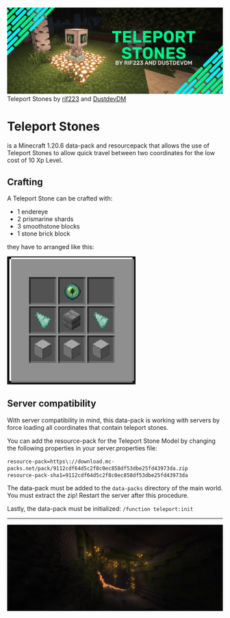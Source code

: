 ![Banner](./.readme/readmebanner.png)
Teleport Stones by [rif223](https://github.com/rif223) and [DustdevDM](https://github.com/DustdevDM)

# Teleport Stones

is a Minecraft 1.20.6 data-pack and resourcepack that allows the use of Teleport Stones to allow quick travel between two coordinates for the low cost of 10 Xp Level.

## Crafting

A Teleport Stone can be crafted with:

- 1 endereye
- 2 prismarine shards
- 3 smoothstone blocks
- 1 stone brick block

they have to arranged like this:

![crafting](./.readme/recipe.png)

## Server compatibility

With server compatibility in mind, this data-pack is working with servers by force loading all coordinates that contain teleport stones.

You can add the resource-pack for the Teleport Stone Model by changing the following properties in your server.properties file:

```
resource-pack=https\://download.mc-packs.net/pack/9112cdf64d5c2f8c0ec858df53dbe25fd43973da.zip
resource-pack-sha1=9112cdf64d5c2f8c0ec858df53dbe25fd43973da
```

The data-pack must be added to the `data-packs` directory of the main world. You must extract the zip! Restart the server after this procedure.

Lastly, the data-pack must be initialized: `/function teleport:init`

---

![](./.readme/readmefooter.png)
